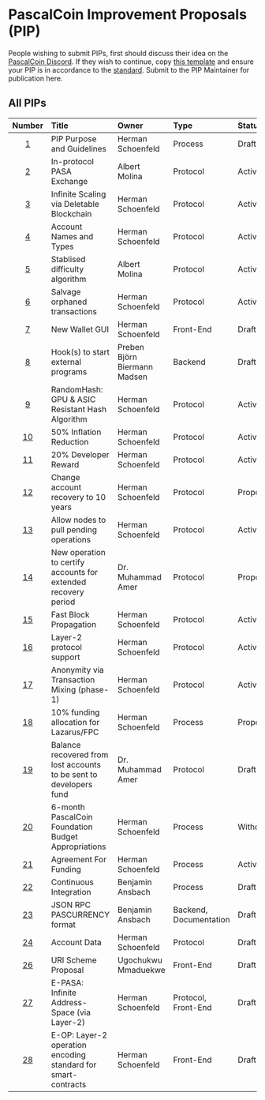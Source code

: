 # PascalCoin Improvement Proposals (PIP)

People wishing to submit PIPs, first should discuss their idea on the [PascalCoin Discord](https://discordapp.com/invite/sJqcgtD). 
If they wish to continue, copy [this template](PIP-template.md) and ensure your PIP is in accordance to the [standard](PIP-0001.md). Submit to the PIP Maintainer for publication here.

## All PIPs

| Number                | Title                                    | Owner                          | Type           | Status   |
| :-------------------: | :--------------------------------------- | :----------------------------  | :------------  | :------- |
| [1](PIP-0001.md)      | PIP Purpose and Guidelines               | Herman Schoenfeld              | Process        | Draft    |
| [2](PIP-0002.md)      | In-protocol PASA Exchange                | Albert Molina                  | Protocol       | Active   |
| [3](PIP-0003.md)      | Infinite Scaling via Deletable Blockchain| Herman Schoenfeld              | Protocol       | Active   |
| [4](PIP-0004.md)      | Account Names and Types                  | Herman Schoenfeld              | Protocol       | Active   |
| [5](PIP-0005.md)      | Stablised difficulty algorithm           | Albert Molina                  | Protocol       | Active   |
| [6](PIP-0006.md)      | Salvage orphaned transactions            | Herman Schoenfeld              | Protocol       | Active   |
| [7](PIP-0007.md)      | New Wallet GUI                           | Herman Schoenfeld              | Front-End      | Draft    |
| [8](PIP-0008.md)      | Hook(s) to start external programs       | Preben Björn Biermann Madsen   | Backend        | Draft    |
| [9](PIP-0009.md)      | RandomHash: GPU & ASIC Resistant Hash Algorithm | Herman Schoenfeld       | Protocol       | Active   |
| [10](PIP-0010.md)     | 50% Inflation Reduction                  | Herman Schoenfeld              | Protocol       | Active   |
| [11](PIP-0011.md)     | 20% Developer Reward                     | Herman Schoenfeld              | Protocol       | Active   |
| [12](PIP-0012.md)     | Change account recovery to 10 years      | Herman Schoenfeld              | Protocol       | Proposed |
| [13](PIP-0013.md)     | Allow nodes to pull pending operations   | Herman Schoenfeld              | Protocol       | Active   |
| [14](PIP-0014.md)     | New operation to certify accounts for extended recovery period   | Dr. Muhammad Amer       | Protocol       | Proposed |
| [15](PIP-0015.md)     | Fast Block Propagation                   | Herman Schoenfeld              | Protocol       | Active |
| [16](PIP-0016.md)     | Layer-2 protocol support                 | Herman Schoenfeld              | Protocol       | Active |
| [17](PIP-0017.md)     | Anonymity via Transaction Mixing (phase-1)   | Herman Schoenfeld          | Protocol       | Active   |
| [18](PIP-0018.md)     | 10% funding allocation for Lazarus/FPC   | Herman Schoenfeld              | Process        | Proposed |
| [19](PIP-0019.md)     | Balance recovered from lost accounts to be sent to developers fund   | Dr. Muhammad Amer   | Protocol        | Draft |
| [20](PIP-0020.md)     | 6-month PascalCoin Foundation Budget Appropriations   | Herman Schoenfeld   | Process        | Withdrawn |
| [21](PIP-0021.md)     | Agreement For Funding                      | Herman Schoenfeld             | Process        | Active |
| [22](PIP-0022.md)     | Continuous Integration                      | Benjamin Ansbach             | Process        | Draft |
| [23](PIP-0023.md)     | JSON RPC PASCURRENCY format                 | Benjamin Ansbach     | Backend, Documentation | Draft |
| [24](PIP-0024.md)     | Account Data                                | Herman Schoenfeld            | Protocol       | Draft |
| [26](PIP-0026.md)     | URI Scheme Proposal                                | Ugochukwu Mmaduekwe            | Front-End       | Draft |
| [27](PIP-0027.md)     | E-PASA: Infinite Address-Space (via Layer-2)  | Herman Schoenfeld            | Protocol, Front-End    | Draft |
| [28](PIP-0028.md)     | E-OP: Layer-2 operation encoding standard for smart-contracts | Herman Schoenfeld            | Front-End       | Draft |

